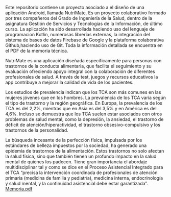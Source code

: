 Este repositorio contiene un proyecto asociado a el diseño de una aplicación Android, llamada NutriMate. Es un proyecto colaborativo formado por tres compañeros del Grado de Ingeniería de la Salud, dentro de la asignatura Gestión de Servicios y Tecnologias de la Información, de último curso. La aplicación ha sido desarrollada haciendo uso del lenguaje de programacion Kotlin, numerosas librerías externas, la integración del sistema de bases de datos Firebase de Google y la plataforma colaborativa Github,haciendo uso de Git. Toda la información detallada se encuentra en el PDF de la memoria técnica. 

NutriMate es una aplicación diseñada específicamente para personas con trastornos de la conducta alimentaria, que facilita el seguimiento y su evaluación ofreciendo apoyo integral con la colaboración de diferentes profesionales de salud. A través de test, juegos y recursos educativos la app contribuye a mejorar la calidad de vida de los pacientes.

Los estudios de prevalencia indican que los TCA son más comunes en las mujeres jóvenes que en los hombres. La prevalencia de los TCA varía según el tipo de trastorno y la región geográfica. En Europa, la prevalencia de los TCA es del 2,2%, mientras que en Asia es del 3,5% y en América es del 4,6%. Incluso se demuestra que los TCA suelen estar asociados con otros problemas de salud mental, como la depresión, la ansiedad, el trastorno de déficit de atención/hiperactividad, el trastorno obsesivo-compulsivo y los trastornos de la personalidad.

La búsqueda incesante de la perfección física, impulsada por los estándares de belleza impuestos por la sociedad, ha generado una epidemia de trastornos de la alimentación. Estos trastornos no solo afectan la salud física, sino que también tienen un profundo impacto en la salud mental de quienes los padecen. Tiene gran importancia el abordaje multidisciplinar tal y como se dice en el Proceso Asistencial Integrado para el TCA “precisa la intervención coordinada de profesionales de  atención primaria (medicina de familia y pediatría), medicina interna, endocrinología y salud mental, y la continuidad asistencial debe estar garantizada”.
[Memoria.pdf](https://github.com/user-attachments/files/18395108/Memoria.pdf)
